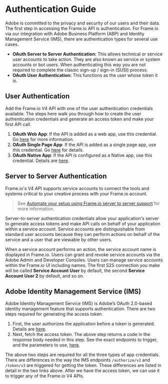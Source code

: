 # Authentication Guide

Adobe is committed to the privacy and security of our users and their data. The first step in accessing the Frame.io API is authentication. 
For Frame.io via our integration with Adobe Business Platform (ABP) and Identity Management Service (IMS), there are authentication types for several use cases.

* **OAuth Server to Server Authentication:** This allows technical or service user accounts to take action. They are also known as service or system accounts or bot users. When authenticating this way you are not required to complete the classic sign-up / sign-in (SUSI) process.
* **OAuth User Authentication:** This functions as the user whose token it is.

## User Authentication

Add the Frame.io V4 API with one of the user authentication credentials available. The steps here walk you through how to create the user authentication credentials and generate an access token and make your first API call.

1. **OAuth Web App**: If the API is added as a web app, use this credential. Go  [here](https://developer.adobe.com/developer-console/docs/guides/authentication/UserAuthentication/implementation/#oauth-web-app-credential) for more information.
2. **OAuth Single Page App**: If the API is added as a single page app, use this credential. Go [here](https://developer.adobe.com/developer-console/docs/guides/authentication/UserAuthentication/implementation/#oauth-single-page-app-credential) for details.
3. **OAuth Native App**: If the API is configured as a Native app, use this credential.  Details are [here](https://developer.adobe.com/developer-console/docs/guides/authentication/UserAuthentication/implementation/#oauth-native-app-credential).

## Server to Server Authentication

Frame.io's V4 API supports service accounts to connect the tools and systems critical to your creative process with your Frame.io account.

> See [Automate your setup using Frame.io server to server support](https://helpx.adobe.com/enterprise/using/automate-using-frame-io.html) for more information.

Server-to-server authentication credentials allow your application's server to generate access tokens and make API calls on behalf of your application within a service account. Service accounts are distinguishable from standard user accounts because they can perform actions on behalf of the service and a user that are viewable by other users.

When a service account performs an action, the service account name is displayed in Frame.io. Users can grant and revoke service accounts via the Adobe Admin and Developer Consoles. Users can manage service accounts within the Frame.io UI including names. The first S2S connection you make will be called **Service Account User** by default, the second **Service Account User 2** by default, and so on.

## Adobe Identity Management Service (IMS)

Adobe Identity Management Service (IMS) is Adobe’s OAuth 2.0-based identity management feature that supports authentication. There are two steps required for generating the access token.

1. First, the user authorizes the application before a token is generated. Details are [here](https://developer.adobe.com/developer-console/docs/guides/authentication/UserAuthentication/IMS/#authorize-request).
2. Next, fetch the access token. The above step returns a code in the response body needed in this step. See the exact endpoints to trigger, and the parameters to use, [here](https://developer.adobe.com/developer-console/docs/guides/authentication/UserAuthentication/IMS/#fetching-access-tokens).

The above two steps are required for all the three types of app credentials. There are differences in the way the IMS endpoints `/authorize/v2` and `/token/v3` are triggered for getting the token. These differences are listed in detail in the two links above. After we have the access token, we can use it to trigger any of the Frame.io V4 APIs.
